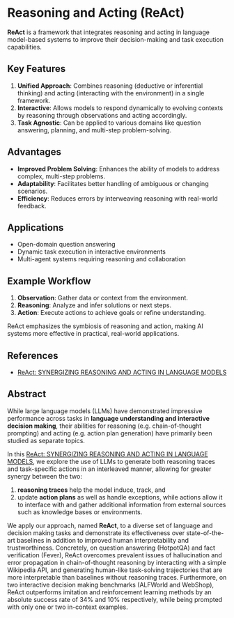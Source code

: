 # Reasoning and Acting (ReAct)

**ReAct** is a framework that integrates reasoning and acting in language model-based systems to improve their decision-making and task execution capabilities.

## Key Features
1. **Unified Approach**: Combines reasoning (deductive or inferential thinking) and acting (interacting with the environment) in a single framework.
2. **Interactive**: Allows models to respond dynamically to evolving contexts by reasoning through observations and acting accordingly.
3. **Task Agnostic**: Can be applied to various domains like question answering, planning, and multi-step problem-solving.

## Advantages
- **Improved Problem Solving**: Enhances the ability of models to address complex, multi-step problems.
- **Adaptability**: Facilitates better handling of ambiguous or changing scenarios.
- **Efficiency**: Reduces errors by interweaving reasoning with real-world feedback.

## Applications
- Open-domain question answering
- Dynamic task execution in interactive environments
- Multi-agent systems requiring reasoning and collaboration

## Example Workflow
1. **Observation**: Gather data or context from the environment.
2. **Reasoning**: Analyze and infer solutions or next steps.
3. **Action**: Execute actions to achieve goals or refine understanding.

ReAct emphasizes the symbiosis of reasoning and action, making AI systems more effective in practical, real-world applications.

## References 
- [ReAct: SYNERGIZING REASONING AND ACTING IN LANGUAGE MODELS](https://arxiv.org/pdf/2210.03629v1)

## Abstract
While large language models (LLMs) have demonstrated impressive performance
across tasks in **language understanding and interactive decision making**, their
abilities for reasoning (e.g. chain-of-thought prompting) and acting (e.g. action
plan generation) have primarily been studied as separate topics. 

In this [ReAct: SYNERGIZING REASONING AND ACTING IN LANGUAGE MODELS](https://arxiv.org/pdf/2210.03629v1), we
explore the use of LLMs to generate both reasoning traces and task-specific actions
in an interleaved manner, allowing for greater synergy between the two: 

1. **reasoning traces** help the model induce, track, and
2.  update **action plans** as well as handle exceptions, while actions allow it to interface with and gather additional information from external sources such as knowledge bases or environments.

We apply our approach, named **ReAct**, to a diverse set of language and decision making tasks
and demonstrate its effectiveness over state-of-the-art baselines in addition to
improved human interpretability and trustworthiness. Concretely, on question
answering (HotpotQA) and fact verification (Fever), ReAct overcomes prevalent
issues of hallucination and error propagation in chain-of-thought reasoning by
interacting with a simple Wikipedia API, and generating human-like task-solving
trajectories that are more interpretable than baselines without reasoning traces.
Furthermore, on two interactive decision making benchmarks (ALFWorld and
WebShop), ReAct outperforms imitation and reinforcement learning methods by
an absolute success rate of 34% and 10% respectively, while being prompted with
only one or two in-context examples.
